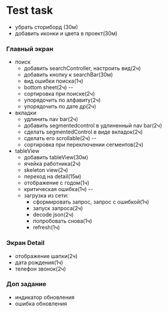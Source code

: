 # Test task
   * убрать сториборд (30м)
   * добавить иконки и цвета в проект(30м)

### Главный экран

- поиск
    - добавить searchController, настроить вид(2ч)
    - добавить кнопку к searchBar(30м)
    - вид ошибки поиска(1ч)
    - bottom sheet(2ч)
    --
    - сортировка при поиске(2ч)
    - упорядочить по алфавиту(2ч)
    - упорядочить по дате др(2ч)
- вкладки
    -  удлинить nav bar(2ч)
    -  добавить segmentedcontrol в удлиненный nav bar(2ч)
    -  сделать segmentedControl в виде вкладок(2ч)
    -  сделать его scrollable(2ч)
    --
    - сортировка при переключении сегментов(2ч)
- tableView
    - добавить tableView(30м)
    - ячейка работника(2ч)
    - skeleton view(2ч)
    - переход на detail(15м)
    - отображение с годом(1ч)
    - критическая ошибка(1ч)
    -- 
    - загрузка из сети:
        - сформировать запрос, запрос с ошибкой(1ч)
        - запуск запроса(2ч)
        - decode json(2ч)
        - попробовать снова(1ч)
        - refresh(1ч)
        

### Экран Detail

- отображение шапки(2ч)
- дата рождения(1ч)
- телефон звонок(2ч)

### Доп задание 
- индикатор обновления
- ошибка обновления







                                


